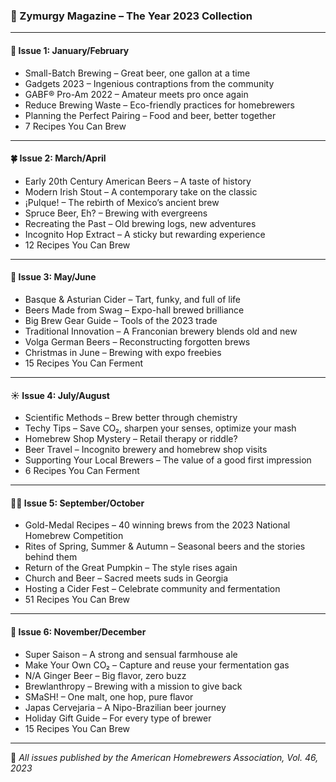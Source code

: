 ### 🍻 Zymurgy Magazine – The Year 2023 Collection

---

#### 🧊 **Issue 1: January/February**
- Small-Batch Brewing – Great beer, one gallon at a time
- Gadgets 2023 – Ingenious contraptions from the community
- GABF® Pro-Am 2022 – Amateur meets pro once again
- Reduce Brewing Waste – Eco-friendly practices for homebrewers
- Planning the Perfect Pairing – Food and beer, better together
- 7 Recipes You Can Brew

---

#### 🍀 **Issue 2: March/April**
- Early 20th Century American Beers – A taste of history
- Modern Irish Stout – A contemporary take on the classic
- ¡Pulque! – The rebirth of Mexico’s ancient brew
- Spruce Beer, Eh? – Brewing with evergreens
- Recreating the Past – Old brewing logs, new adventures
- Incognito Hop Extract – A sticky but rewarding experience
- 12 Recipes You Can Brew

---

#### 🍯 **Issue 3: May/June**
- Basque & Asturian Cider – Tart, funky, and full of life
- Beers Made from Swag – Expo-hall brewed brilliance
- Big Brew Gear Guide – Tools of the 2023 trade
- Traditional Innovation – A Franconian brewery blends old and new
- Volga German Beers – Reconstructing forgotten brews
- Christmas in June – Brewing with expo freebies
- 15 Recipes You Can Ferment

---

#### ☀️ **Issue 4: July/August**
- Scientific Methods – Brew better through chemistry
- Techy Tips – Save CO₂, sharpen your senses, optimize your mash
- Homebrew Shop Mystery – Retail therapy or riddle?
- Beer Travel – Incognito brewery and homebrew shop visits
- Supporting Your Local Brewers – The value of a good first impression
- 6 Recipes You Can Ferment

---

#### 🧙‍♂️ **Issue 5: September/October**
- Gold-Medal Recipes – 40 winning brews from the 2023 National Homebrew Competition
- Rites of Spring, Summer & Autumn – Seasonal beers and the stories behind them
- Return of the Great Pumpkin – The style rises again
- Church and Beer – Sacred meets suds in Georgia
- Hosting a Cider Fest – Celebrate community and fermentation
- 51 Recipes You Can Brew

---

#### 🧪 **Issue 6: November/December**
- Super Saison – A strong and sensual farmhouse ale
- Make Your Own CO₂ – Capture and reuse your fermentation gas
- N/A Ginger Beer – Big flavor, zero buzz
- Brewlanthropy – Brewing with a mission to give back
- SMaSH! – One malt, one hop, pure flavor
- Japas Cervejaria – A Nipo-Brazilian beer journey
- Holiday Gift Guide – For every type of brewer
- 15 Recipes You Can Brew

---

🍺 *All issues published by the American Homebrewers Association, Vol. 46, 2023*
